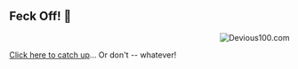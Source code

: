 ## Feck Off! 🖕
<p align="right"><img src="https://s10.gifyu.com/images/S4aya.gif" alt="Devious100.com" title="Devious100" /></p>
<a href="https://devious100.com/forum/announcements/15-back-to-the-old-school">Click here to catch up</a>... Or don't -- whatever!

